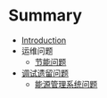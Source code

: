 # Summary

* [Introduction](readme.md)
* 运维问题
  * [节能问题](jie-neng-wen-ti.md)
* [调试遗留问题](diao-shi-yi-liu-wen-ti.md)
  * [能源管理系统问题](diao-shi-yi-liu-wen-ti/neng-yuan-guan-li-xi-tong-wen-ti.md)

